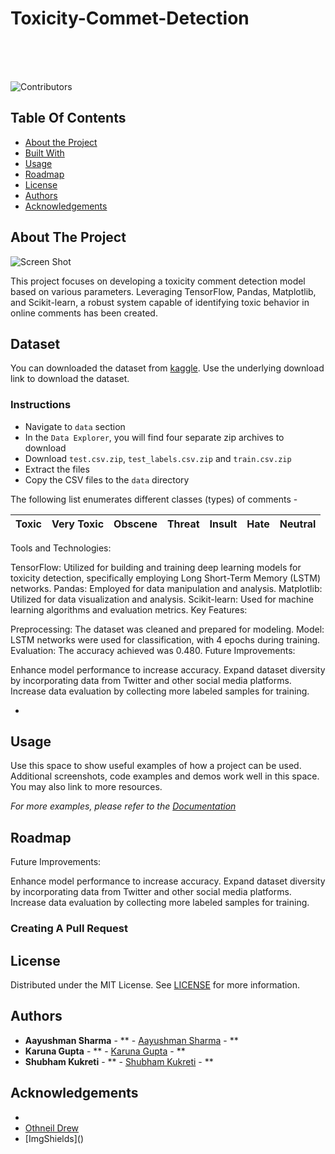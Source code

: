 # Toxicity-Commet-Detection
<br/>
    <br/>
    <br/>
  </p>
</p>

![Contributors](https://img.shields.io/github/contributors/ShaanCoding/ReadME-Generator?color=dark-green) 

## Table Of Contents

* [About the Project](#about-the-project)
* [Built With](#built-with)
* [Usage](#usage)
* [Roadmap](#roadmap)
* [License](#license)
* [Authors](#authors)
* [Acknowledgements](#acknowledgements)

## About The Project

![Screen Shot](images/screenshot.png)

This project focuses on developing a toxicity comment detection model based on various parameters. Leveraging TensorFlow, Pandas, Matplotlib, and Scikit-learn, a robust system capable of identifying toxic behavior in online comments has been created.

## Dataset

You can downloaded the dataset from [kaggle](https://www.kaggle.com/c/jigsaw-toxic-comment-classification-challenge). Use the underlying download link to download the dataset.

### Instructions

* Navigate to `data` section
* In the `Data Explorer`, you will find four separate zip archives to download
* Download `test.csv.zip`, `test_labels.csv.zip` and `train.csv.zip`
* Extract the files
* Copy the CSV files to the `data` directory

The following list enumerates different classes (types) of comments -

| Toxic | Very Toxic | Obscene | Threat | Insult | Hate | Neutral |
|-------|------------|---------|--------|--------|------|---------|


Tools and Technologies:

TensorFlow: Utilized for building and training deep learning models for toxicity detection, specifically employing Long Short-Term Memory (LSTM) networks.
Pandas: Employed for data manipulation and analysis.
Matplotlib: Utilized for data visualization and analysis.
Scikit-learn: Used for machine learning algorithms and evaluation metrics.
Key Features:

Preprocessing: The dataset was cleaned and prepared for modeling.
Model: LSTM networks were used for classification, with 4 epochs during training.
Evaluation: The accuracy achieved was 0.480.
Future Improvements:

Enhance model performance to increase accuracy.
Expand dataset diversity by incorporating data from Twitter and other social media platforms.
Increase data evaluation by collecting more labeled samples for training.

* []()

## Usage

Use this space to show useful examples of how a project can be used. Additional screenshots, code examples and demos work well in this space. You may also link to more resources.

_For more examples, please refer to the [Documentation](https://example.com)_

## Roadmap

Future Improvements:

Enhance model performance to increase accuracy.
Expand dataset diversity by incorporating data from Twitter and other social media platforms.
Increase data evaluation by collecting more labeled samples for training.

### Creating A Pull Request



## License

Distributed under the MIT License. See [LICENSE](https://github.com/ShaanCoding/ReadME-Generator/blob/main/LICENSE.md) for more information.

## Authors

* **Aayushman Sharma** - ** - [Aayushman Sharma](https://github.com/ShaanCoding/) - **
* **Karuna Gupta** - ** - [Karuna Gupta]() - **
* **Shubham Kukreti** - ** - [Shubham Kukreti]() - **

## Acknowledgements

* []()
* [Othneil Drew]()
* [ImgShields](\)
